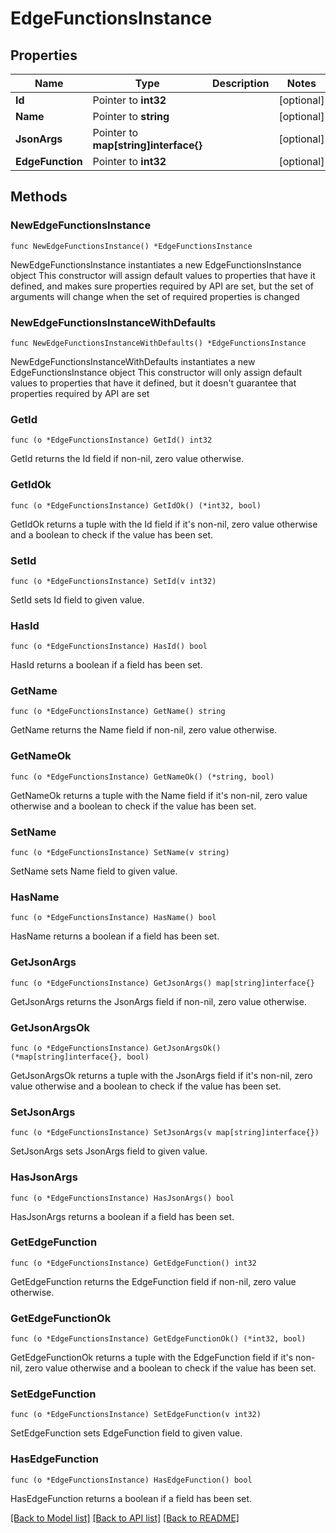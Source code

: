 # EdgeFunctionsInstance

## Properties

Name | Type | Description | Notes
------------ | ------------- | ------------- | -------------
**Id** | Pointer to **int32** |  | [optional] 
**Name** | Pointer to **string** |  | [optional] 
**JsonArgs** | Pointer to **map[string]interface{}** |  | [optional] 
**EdgeFunction** | Pointer to **int32** |  | [optional] 

## Methods

### NewEdgeFunctionsInstance

`func NewEdgeFunctionsInstance() *EdgeFunctionsInstance`

NewEdgeFunctionsInstance instantiates a new EdgeFunctionsInstance object
This constructor will assign default values to properties that have it defined,
and makes sure properties required by API are set, but the set of arguments
will change when the set of required properties is changed

### NewEdgeFunctionsInstanceWithDefaults

`func NewEdgeFunctionsInstanceWithDefaults() *EdgeFunctionsInstance`

NewEdgeFunctionsInstanceWithDefaults instantiates a new EdgeFunctionsInstance object
This constructor will only assign default values to properties that have it defined,
but it doesn't guarantee that properties required by API are set

### GetId

`func (o *EdgeFunctionsInstance) GetId() int32`

GetId returns the Id field if non-nil, zero value otherwise.

### GetIdOk

`func (o *EdgeFunctionsInstance) GetIdOk() (*int32, bool)`

GetIdOk returns a tuple with the Id field if it's non-nil, zero value otherwise
and a boolean to check if the value has been set.

### SetId

`func (o *EdgeFunctionsInstance) SetId(v int32)`

SetId sets Id field to given value.

### HasId

`func (o *EdgeFunctionsInstance) HasId() bool`

HasId returns a boolean if a field has been set.

### GetName

`func (o *EdgeFunctionsInstance) GetName() string`

GetName returns the Name field if non-nil, zero value otherwise.

### GetNameOk

`func (o *EdgeFunctionsInstance) GetNameOk() (*string, bool)`

GetNameOk returns a tuple with the Name field if it's non-nil, zero value otherwise
and a boolean to check if the value has been set.

### SetName

`func (o *EdgeFunctionsInstance) SetName(v string)`

SetName sets Name field to given value.

### HasName

`func (o *EdgeFunctionsInstance) HasName() bool`

HasName returns a boolean if a field has been set.

### GetJsonArgs

`func (o *EdgeFunctionsInstance) GetJsonArgs() map[string]interface{}`

GetJsonArgs returns the JsonArgs field if non-nil, zero value otherwise.

### GetJsonArgsOk

`func (o *EdgeFunctionsInstance) GetJsonArgsOk() (*map[string]interface{}, bool)`

GetJsonArgsOk returns a tuple with the JsonArgs field if it's non-nil, zero value otherwise
and a boolean to check if the value has been set.

### SetJsonArgs

`func (o *EdgeFunctionsInstance) SetJsonArgs(v map[string]interface{})`

SetJsonArgs sets JsonArgs field to given value.

### HasJsonArgs

`func (o *EdgeFunctionsInstance) HasJsonArgs() bool`

HasJsonArgs returns a boolean if a field has been set.

### GetEdgeFunction

`func (o *EdgeFunctionsInstance) GetEdgeFunction() int32`

GetEdgeFunction returns the EdgeFunction field if non-nil, zero value otherwise.

### GetEdgeFunctionOk

`func (o *EdgeFunctionsInstance) GetEdgeFunctionOk() (*int32, bool)`

GetEdgeFunctionOk returns a tuple with the EdgeFunction field if it's non-nil, zero value otherwise
and a boolean to check if the value has been set.

### SetEdgeFunction

`func (o *EdgeFunctionsInstance) SetEdgeFunction(v int32)`

SetEdgeFunction sets EdgeFunction field to given value.

### HasEdgeFunction

`func (o *EdgeFunctionsInstance) HasEdgeFunction() bool`

HasEdgeFunction returns a boolean if a field has been set.


[[Back to Model list]](../README.md#documentation-for-models) [[Back to API list]](../README.md#documentation-for-api-endpoints) [[Back to README]](../README.md)


